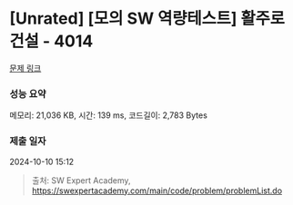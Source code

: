 # [Unrated] [모의 SW 역량테스트] 활주로 건설 - 4014 

[문제 링크](https://swexpertacademy.com/main/code/problem/problemDetail.do?contestProbId=AWIeW7FakkUDFAVH) 

### 성능 요약

메모리: 21,036 KB, 시간: 139 ms, 코드길이: 2,783 Bytes

### 제출 일자

2024-10-10 15:12



> 출처: SW Expert Academy, https://swexpertacademy.com/main/code/problem/problemList.do